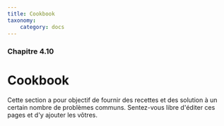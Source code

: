 ```yaml
---
title: Cookbook
taxonomy:
    category: docs
---
```


### Chapitre 4.10

# Cookbook

Cette section a pour objectif de fournir des recettes et des solution à un certain nombre de problèmes communs. Sentez-vous libre d'éditer ces pages et d'y ajouter les vôtres.
